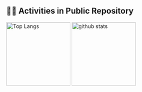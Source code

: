 ## 🏃‍♀️ Activities in Public Repository 
<div align="left"> 
  <img alt="Top Langs" height="170px" src="https://github-readme-stats.vercel.app/api?username=okmethod" />
  <img alt="github stats" height="170px" src="https://github-readme-stats.vercel.app/api/top-langs/?username=okmethod" />
</div>

<!--
**okmethod/okmethod** is a ✨ _special_ ✨ repository because its `README.md` (this file) appears on your GitHub profile.

Here are some ideas to get you started:

- 🔭 I’m currently working on ...
- 🌱 I’m currently learning ...
- 👯 I’m looking to collaborate on ...
- 🤔 I’m looking for help with ...
- 💬 Ask me about ...
- 📫 How to reach me: ...
- 😄 Pronouns: ...
- ⚡ Fun fact: ...
-->
